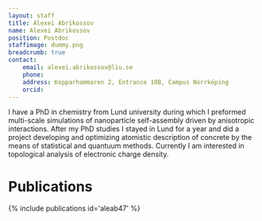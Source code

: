 ```yaml
---
layout: staff
title: Alexei Abrikossov
name: Alexei Abrikossov
position: Postdoc
staffimage: dummy.png
breadcrumb: true
contact:
    email: alexei.abrikossov@liu.se
    phone:
    address: Kopparhammaren 2, Entrance 10B, Campus Norrköping
    orcid:
---
```


I have a PhD in chemistry from Lund university during which I preformed multi-scale simulations of nanoparticle self-assembly driven by anisotropic interactions. After my PhD studies I stayed in Lund for a year and did a project developing and optimizing atomistic description of concrete by the means of statistical and quantuum methods. Currently I am interested in topological analysis of electronic charge density.

# Publications
{% include publications id='aleab47' %}
